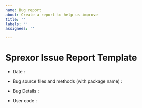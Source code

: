```yaml
---
name: Bug report
about: Create a report to help us improve
title: ''
labels: ''
assignees: ''

---
```


# Sprexor Issue Report Template

- Date :
- Bug source files and methods (with package name) : 
- Bug Details : 

- User code :
